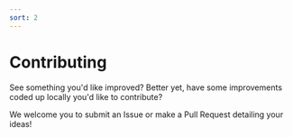 ```yaml
---
sort: 2
---
```


# Contributing

See something you'd like improved? Better yet, have some improvements coded up locally you'd like to contribute?

We welcome you to submit an Issue or make a Pull Request detailing your ideas!
